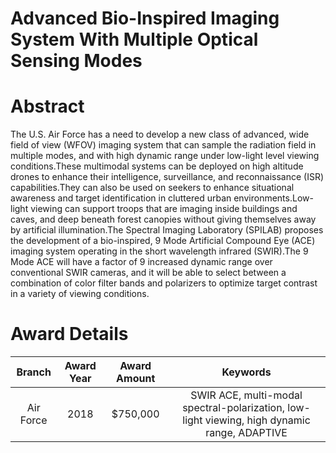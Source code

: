 
Advanced Bio-Inspired Imaging System With Multiple Optical Sensing Modes
========================================================================

# Abstract


The U.S. Air Force has a need to develop a new class of advanced, wide field of view (WFOV) imaging system that can sample the radiation field in multiple modes, and with high dynamic range under low-light level viewing conditions.These multimodal systems can be deployed on high altitude drones to enhance their intelligence, surveillance, and reconnaissance (ISR) capabilities.They can also be used on seekers to enhance situational awareness and target identification in cluttered urban environments.Low-light viewing can support troops that are imaging inside buildings and caves, and deep beneath forest canopies without giving themselves away by artificial illumination.The Spectral Imaging Laboratory (SPILAB) proposes the development of a bio-inspired, 9 Mode Artificial Compound Eye (ACE) imaging system operating in the short wavelength infrared (SWIR).The 9 Mode ACE will have a factor of 9 increased dynamic range over conventional SWIR cameras, and it will be able to select between a combination of color filter bands and polarizers to optimize target contrast in a variety of viewing conditions.  

# Award Details

|Branch|Award Year|Award Amount|Keywords|
| :---: | :---: | :---: | :---: |
|Air Force|2018|$750,000|SWIR ACE, multi-modal spectral-polarization, low-light viewing, high dynamic range, ADAPTIVE|
